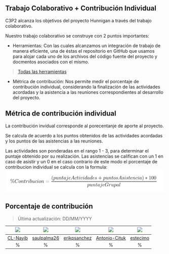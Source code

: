 ## Trabajo Colaborativo + Contribución Individual

C3P2 alcanza los objetivos del proyecto Hunnigan a través del trabajo colaborativo.

Nuestro trabajo colaborativo se construye con 2 puntos importantes:

- Herramientas: Con las cuales alcanzamos un integración de trabajo de manera eficiente, una de éstas el repositorio en GitHub que usamos para alojar cada uno de los archivos del código fuente del proyecto y docmentos asociados con el mismo.
> [Todas las herramientas](./Herramientas.md)

- Métrica de contribución: Nos permite medir el porcentaje de contribución individual, considerando la finalización de las actividades acordadas y la asistencia a las reuniones correspondientes al desarrollo del proyecto.

## Métrica de contribución individual

La contribución invidual corresponde al porecentanje de aporte al proyecto.

Se calcula de acuerdo a los puntos obtenidos de las actividades acordadas y los puntos de las asistencias a las reuniones.

Las actividades son ponderadas en el rango 1 - 3, para determinar el puntaje obtenido por su realización. Las asistencias se califican con un 1 en caso de asistir y un 0 en el caso contrario de este modo el porcentaje de contribucion individual se calcula con la formula:
![formula de Porcentaje de Contribucion Individual](./Materiales/formulaPorcentajeIndividualFondoBlanco.jpg)

## Porcentaje de contribución

> Última actualización: DD/MM/YYYY

|[![](https://github.com/CL-Nayib.png?size=50)](https://github.com/CL-Nayib)|[![](https://github.com/saulpalma26.png?size=50)](https://github.com/saulpalma26)|[![](https://github.com/erikpsanchez.png?size=50)](https://github.com/erikpsanchez)|[![](https://github.com/Antonio-Cituk.png?size=50)](https://github.com/Antonio-Cituk)|[![](https://github.com/estecimo.png?size=50)](https://github.com/estecimo)|
|---|---|---|---|---|
|<div align="center">[CL-Nayib](https://github.com/CL-Nayib)</div>|<div align="center">[saulpalma26](https://github.com/saulpalma26)</div>|<div align="center">[erikpsanchez](https://github.com/erikpsanchez)</div>|<div align="center">[Antonio-Cituk](https://github.com/Antonio-Cituk)</div>|<div align="center">[estecimo](https://github.com/estecimo)</div>|
|<div align="center">%</div>|<div align="center">%</div>|<div align="center">%</div>|<div align="center">%</div>|<div align="center">%</div>|
